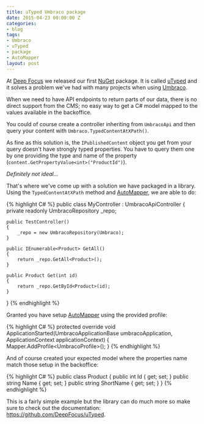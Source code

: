 ```yaml
---
title: uTyped Umbraco package
date: 2015-04-23 00:00:00 Z
categories:
- blog
tags:
- Umbraco
- uTyped
- package
- AutoMapper
layout: post
---
```


At [Deep Focus] we released our first [NuGet] package. 
It is called [uTyped] and it solves a problem we've had with many projects when using [Umbraco].

When we need to have API endpoints to return parts of our data, there is no direct support from the CMS; no easy way to get a C# model mapped to the values available in the backoffice.

You could of course create a controller inheriting from `UmbracoApi` and then query your content with `Umbraco.TypedContentAtXPath()`.

As fine as this solution is, the `IPublishedContent` object you get from your query doesn't have strongly typed properties.
You have to query them one by one providing the type and name of the property (`content.GetPropertyValue<int>("ProductId")`).

*Definitely not ideal...*

That's where we've come up with a solution we have packaged in a library. Using the `TypedContentAtXPath` method and [AutoMapper], we are able to do:

{% highlight C# %}
public class MyController : UmbracoApiController
{
    private readonly UmbracoRepository _repo;

    public TestController()
    {
        _repo = new UmbracoRepository(Umbraco);
    }

    public IEnumerable<Product> GetAll()
    {
        return _repo.GetAll<Product>();
    }

    public Product Get(int id)
    {
        return _repo.GetById<Product>(id);
    }
}
{% endhighlight %}

Granted you have setup [AutoMapper] using the provided profile:

{% highlight C# %}
protected override void ApplicationStarted(UmbracoApplicationBase umbracoApplication, ApplicationContext applicationContext)
{
    Mapper.AddProfile<UmbracoProfile<Product>>();
}
{% endhighlight %}

And of course created your expected model where the properties name match those setup in the backoffice:

{% highlight C# %}
public class Product
{
    public int Id { get; set; }
    public string Name { get; set; }
    public string ShortName { get; set; }
}
{% endhighlight %}

This is a fairly simple example but the library can do much more so make sure to check out the documentation: <https://github.com/DeepFocus/uTyped>.

[uTyped]: https://github.com/DeepFocus/uTyped
[AutoMapper]: http://automapper.org/
[Deep Focus]: http://www.deepfocus.net/
[NuGet]: https://www.nuget.org/packages/uTyped/
[Umbraco]: http://umbraco.com/